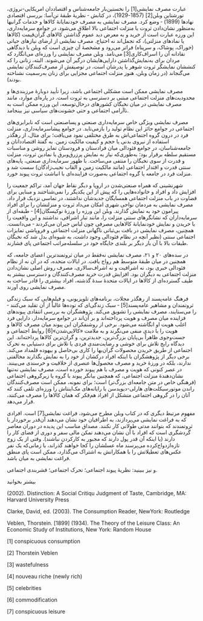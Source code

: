   عبارت مصرف نمایشی[1] را نخستین‌بار جامعه‌شناس و اقتصاددان امریکایی-نروژی، تورشتاین وبلن[2] (1857-1929)، در کتابش ‐ نظریۀ طبقۀ تن‌آسا: بررسی اقتصادی نهادها (1899) ‐ وضع کرد. مصرف نمایشی به مصرف خودنمایانۀ کالاها و خدمات گرانبها به‌منظور نشان‌دادن ثروت یا منزلت اجتماعی بالا اطلاق می‌شود. در جوامع سرمایه‌داری، این ورزه عبارت است از خرید و به معرض دید عموم گذاشتن کالاهای گران‌قیمت (کالاها یا نمادهای منزلتی)، که تجمل‌اند نه احتیاج. مصرف نمایشی از ارضای نیازهای حیاتی (خوراک، پوشاک، و سرپناه) فراتر می‌رود و مشخصۀ آن چیزی است که وبلن با دیدگاهی نقادانه آن را اسراف‌کاری[3] می‌نامد. وبلن مصرف نمایشی را ورزه‌ای می‌انگارد که مردان برای به‌نمایش‌گذاشتن دارایی‌هایشان درگیر آن می‌شوند. البته، زنانی را که کنششان نمایشگر ثروت شوهر یا پدر‌شان است، در توصیفش از مصرف‌کنندگان نمایشی می‌گنجاند (در زمان وبلن، هنوز منزلت اجتماعی مجزایی برای زنان به‌رسمیت نشناخته بودند).

مصرف نمایشی ممکن است مشکلی اجتماعی باشد، زیرا تأیید دوبارۀ مرزبندی‌ها و محدودیت‌های منزلت اجتماعی مبتنی بر دسترسی به ثروت است. در پاره‌ای موارد، مانند مصرف نمایشی در میان نخبگان کشورهای درحال‌توسعه، این ورزه ممکن است به ناآرامی‌ اجتماعی و حتی خشونت‌های سیاسی نیز بینجامد.

مصرف نمایشی ویژگی خاص سرمایه‌داری صنعتی و پساصنعتی است که نابرابری‌های اجتماعی در جوامع حائز این نظام تولید را بازمی‌تابد. در جوامع پیشاسرمایه‌داری، منزلت فرد در درون گروه اجتماعی‌اش به طرق مختلفی نمود می‌یافت؛ برای مثال، از رهگذر استفاده از نیروی بدنی یا حجم و کیفیت مالکیت زمین. به گفتۀ اقتصاددانان و جامعه‌شناسان، در جوامع فئودالی میان فرادستان و فرودستان تمایز روشن و مناسبات مستقیم سلطه برقرار بود؛ به‌طوری‌که نیاز به نمایش پرزرق‌وبرق یا نمادین ثروت، منزلت و قدرت از سوی نخبگان را منتفی می‌ساخت. با ظهور سرمایه‌داری صنعتی، پایه‌های سنتی قدرت و اقتدار اجتماعی (مانند مالکیت زمین و القاب نجیب‌زادگان) سست شد و منزلت فرد در جامعه یا گروه اجتماعی به‌صورت فزاینده‌ای با انباشت ثروت پیوند خورد.

شهرنشینی که همراه صنعتی‌شدن در اروپا و دیگر نقاط جهان آمد، تراکم جمعیت را افزایش داد و افراد و خانواده‌هایی را که پیش از این یکدیگر را نمی‌شناختند و مبنایی برای قضاوت در باب منزلت اجتماعی همسایگان جدیدشان نداشتند، در تماسی نزدیک قرار داد. مصرف نمایشی به مردمان نواحی شهری امکان می‌داد ثروت و منزلتشان را برای افراد پیرامون خود به نمایش گذارند. وبلن این ورزه را ورزۀ نوکیسگان[4] ‐ طبقه‌ای از سرمایه‌داران که نشانگرهای سنتی منزلت را، مانند تبار اشرافی، نداشتند و این واقعیت را با خریدن و نمایش خودنمایانهٔ کالاهایی مصرفی‌ چون لباس جبران می‌کردند ‐ می‌دانست. همچنین، مصرف نمایشی در بافت بی‌ثباتی ناگهانی منزلت اجتماعی و فروپاشی تمایزات اجتماعی سنتی (نظیر آنچه در نظام فئودالی وجود داشت، به شیوه‌ای بدل شد که نخبگان طبقات بالا با آن بار دیگر بر بلندی جایگاه خود در سلسله‌مراتب اجتماعی پای فشارند.

در سده‌های ۲۰ و ۲۱، مصرف نمایشی نه‌فقط در میان ثروتمندترین اعضای جامعه، که همچنین در میان طبقهٔ متوسط هم رواج یافت. در ایالات متحده، که در آن نه از نظام فئودالی خبری بود، نه اشرافیت و نه اشراف‌سالاری، مصرف روش اصلی نشان‌دادن منزلت اجتماعی به دیگران بود. افزایش قدرت خرید مصرف‌کنندگان و دسترسی بیشتر به طیف گسترده‌ای از کالاها در ایالات متحدۀ سدۀ گذشته، افراد بیشتری را قادر ساخت به مصرف نمایشی روی آورند.

فرهنگ عامه‌پسند از رهگذر مجلات، برنامه‌های تلویزیونی، و فیلم‌هایی که سبک زندگی ثروتمندان و مشاهیر عامه‌پسند[5] ‐ سبک زندگی‌ای که توده‌ها غالباً از آن تقلید می‌کنند ‐ را می‌ستایند، مصرف نمایشی را تشویق می‌کند. پژوهشگران به بررسی انتقادی پیوندهای فزاینده میان مصرف و هویت پرداخته‌اند و بر آن‌اند در جوامع سرمایه‌دار، دارایی فرد اغلب هویت او انگاشته می‌شود. برخی از روشنفکران این پیوند میان مصرف کالاها و هویت را با دیدی منفی می‌نگرند و به ملامت «کالایی‌شدن»[6] روابط اجتماعی و جست‌وجوی ظاهراً بی‌پایان بزرگ‌ترین، جدیدترین، و گران‌ترین کالاها پرداخته‌اند. این دیدگاه رایج تلاش برای خوشی و رضایت‌مندی فردی یا تلاش برای دستیابی به تحرک اجتماعی از طریق خریدن محصولات گران‌بها را کاری بی‌حاصل و بیهوده قلمداد می‌کند. برخی دیگر از پژوهشگران با اینکه افراد درکشان از خود را به نمایش بگذارند مخالفتی ندارند، بلکه در ورزۀ خرید و مصرف محصول‌ها عنصری از خلاقیت و خرسندی می‌بینند. در عصر کنونی که هویت و مصرف با هم پیوند خورده است، مصرف نمایشی نه‌تنها نشان‌دهندهٔ منزلت اجتماعی، که همچنین بیانگر پیوند با گروه یا زیرگروهی اجتماعی (فرهنگی خاص در متن جامعه‌ای بزرگ‌تر) است؛ برای نمونه، ممکن است مصرف‌کنندگان راندن موتورسیکلت‌های هارلی-دیویدسن یا رایانه‌های مک‌اینتاش را ورزه‌ای تلقی کنند که آنان را در گروهی اجتماعی متشکل از افراد هم‌فکر که همان کالاها را مصرف می‌کنند، قرار می‌دهد.

مفهوم مرتبط دیگری که در کتاب وبلن مطرح می‌شود، فراغت نمایشی[7] است. افرادی که به فراغت نمایشی می‌پردازند، به اطرافیان خود نشان می‌دهند آن‌قدر برخوردار یا ثروتمندند که بتوانند مدتی طولانی کار نکنند. مصداق مناسب این پدیده در دوران معاصر گردشگری است که افراد با آن نشان می‌دهند تمکن مالی سفر و دوری از فضای کار را دارند (یا اینکه آن قدر پول دارند که مجبور به کارکردن نباشند). وقتی از یک زوج تازه‌ازدواج‌کرده می‌پرسند ماه عسلشان را کجا خواهند گذراند، یا زمانی‌که یک نفر عکس‌های تعطیلاتش را با همکارانش به اشتراک می‌گذارد، ممکن است پای منطق فراغت نمایشی به میان باشد.

و نیز ببینید: نظریۀ پیوند اجتماعی؛ تحرک اجتماعی؛ قشربندی اجتماعی.

بیشتر بخوانید

(2002). Distinction: A Social Critiqu Judgment of Taste, Cambridge, MA: Harvard University Press

Clarke, David, ed. (2003). The Consumption Reader, NewYork: Routledge

Veblen, Thorstein. [1899] (1934). The Theory of the Leisure Class: An Economic Study of Institutions, New York: Random House

[1] conspicuous consumption

[2] Thorstein Veblen

[3] wastefulness

[4] nouveau riche (newly rich)

[5] celebrities

[6] commodification

[7] conspicuous leisure

 

 

 

 